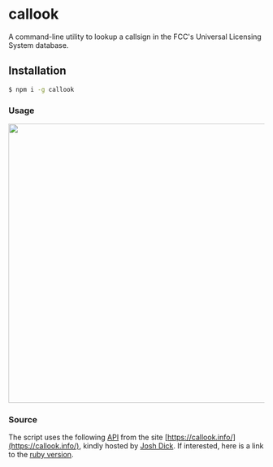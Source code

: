 # callook
A command-line utility to lookup a callsign in the FCC's Universal Licensing System database.

## Installation
```bash
$ npm i -g callook
```

### Usage
<img src="https://github.com/srbdev/media/blob/master/gifs/callookjs.gif" width="550">

### Source
The script uses the following [API](https://callook.info/api_reference.php) from the site [https://callook.info/](https://callook.info/), kindly hosted by [Josh Dick](http://joshdick.net/home). If interested, here is a link to the [ruby version](https://github.com/srbdev/callook).
